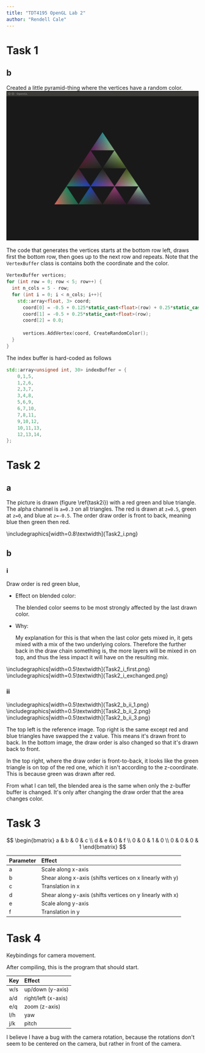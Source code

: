 ```yaml
---
title: "TDT4195 OpenGL Lab 2"
author: "Rendell Cale"
---
```


# Task 1
## b
Created a little pyramid-thing where the vertices have a random color.
![](Task1.png)

The code that generates the vertices starts at the bottom row left, draws first the bottom row, then goes up to the next row and repeats. 
Note that the `VertexBuffer` class is contains both the coordinate and the color. 
```cpp
VertexBuffer vertices;
for (int row = 0; row < 5; row++) {
  int n_cols = 5 - row;
  for (int i = 0; i < n_cols; i++){
    std::array<float, 3> coord;
      coord[0] = -0.5 + 0.125*static_cast<float>(row) + 0.25*static_cast<float>(i);
      coord[1] = -0.5 + 0.25*static_cast<float>(row);
      coord[2] = 0.0;
      
      vertices.AddVertex(coord, CreateRandomColor();
  }
}
```

The index buffer is hard-coded as follows
```cpp
std::array<unsigned int, 30> indexBuffer = {
	0,1,5,
	1,2,6,
	2,3,7,
	3,4,8,
	5,6,9,
	6,7,10,
	7,8,11,
	9,10,12,
	10,11,13,
	12,13,14,
};
```

# Task 2
## a
The picture is drawn (figure \ref{task2i}) with a red green and blue triangle. The alpha channel is `a=0.3` on all triangles. 
The red is drawn at `z=0.5`, green at `z=0`, and blue at `z=-0.5`. 
The order draw order is front to back, meaning blue then green then red. 

\includegraphics[width=0.8\textwidth]{Task2_i.png}


## b
### i
Draw order is red green blue, 

- Effect on blended color:

	The blended color seems to be most strongly affected by the last
	drawn color. 
- Why:

	My explanation for this is that when the last color gets mixed in, it gets mixed with a mix of the two underlying colors. 
	Therefore the further back in the draw chain something is, the more
	layers will be mixed in on top, and thus the less impact it will have
	on the resulting mix. 

\includegraphics[width=0.5\textwidth]{Task2_i_first.png}
\includegraphics[width=0.5\textwidth]{Task2_i_exchanged.png}

### ii

\includegraphics[width=0.5\textwidth]{Task2_b_ii_1.png}
\includegraphics[width=0.5\textwidth]{Task2_b_ii_2.png}
\includegraphics[width=0.5\textwidth]{Task2_b_ii_3.png}

The top left is the reference image. Top right is the same except red and
blue triangles have swapped the z value. This means it's drawn front to back. 
In the bottom image, the draw order is also changed so that it's drawn back
to front. 

In the top right, where the draw order is front-to-back, it looks like the
green triangle is on top of the red one, which it isn't according to the 
z-coordinate. This is because green was drawn after red. 

From what I can tell, the blended area is the same when only the z-buffer
buffer is changed. It's only after changing the draw order that the area
changes color. 


# Task 3
$$
\begin{bmatrix}
	a & b & 0 & c \\
	d & e & 0 & f \\
	0 & 0 & 1 & 0 \\
	0 & 0 & 0 & 1
\end{bmatrix}
$$

Parameter | Effect 
----------|:------
a | Scale along x-axis
b | Shear along x-axis (shifts vertices on x linearly with y)
c | Translation in x
d | Shear along y-axis (shifts vertices on y linearly with x)
e | Scale along y-axis
f | Translation in y


# Task 4

Keybindings for camera movement.

After compiling, this is the program that should start. 

Key | Effect
---|:---
w/s | up/down (y-axis)
a/d | right/left (x-axis)
e/q | zoom (z-axis)
l/h | yaw
j/k | pitch

I believe I have a bug with the camera rotation, because the rotations don't
seem to be centered on the camera, but rather in front of the camera. 


